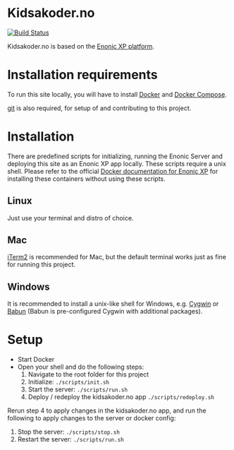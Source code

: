 # Kidsakoder.no

[![Build Status](https://kk-ci.customer.enonic.io/buildStatus/icon?job=test-kk-app)](https://kk-ci.customer.enonic.io/job/test-kk-app/)

Kidsakoder.no is based on the [Enonic XP platform](http://xp.readthedocs.io/en/stable/).

# Installation requirements
To run this site locally, you will have to install [Docker](https://docs.docker.com/install/) and [Docker Compose](https://docs.docker.com/compose/install/).

[git](https://git-scm.com/) is also required, for setup of and contributing to this project.

# Installation
There are predefined scripts for initializing, running the Enonic Server and deploying this site as an Enonic XP app locally. These scripts require a unix shell. Please refer to the official [Docker documentation for Enonic XP](http://xp.readthedocs.io/en/stable/getstarted/docker.html) for installing these containers without using these scripts.

## Linux
Just use your terminal and distro of choice.

## Mac
[iTerm2](https://www.iterm2.com/) is recommended for Mac, but the default terminal works just as fine for running this project.

## Windows
It is recommended to install a unix-like shell for Windows, e.g. [Cygwin](https://cygwin.com/install.html) or [Babun](http://babun.github.io/) (Babun is pre-configured Cygwin with additional packages).

# Setup
- Start Docker
- Open your shell and do the following steps:
    1. Navigate to the root folder for this project
    2. Initialize: ```./scripts/init.sh```
    3. Start the server: ```./scripts/run.sh```
    4. Deploy / redeploy the kidsakoder.no app ```./scripts/redeploy.sh```

Rerun step 4 to apply changes in the kidsakoder.no app, and run the following to apply changes to the server or docker config:
1. Stop the server: ```./scripts/stop.sh```
2. Restart the server: ```./scripts/run.sh```
